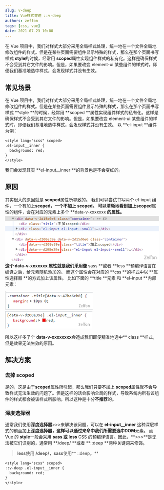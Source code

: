 ```yaml
---
slug: v-deep
title: Vue样式穿透 ::v-deep
authors: zeffon
tags: [css, vue]
date: 2021-07-23 10:00
---
```


在 Vue 项目中，我们对样式大部分采用全局样式处理，统一地在一个文件全局地修改组件的样式。但是在某些页面需要组件显示特殊的样式，那么在那个页面书写样式 **style**的时候，经常用 **scoped**属性实现组件样式的私有化。这样是确保样式不会受到其它文件的影响。但是，如果要改变 element-ui 某些组件的样式时，即便我们基准地选中样式，会发现样式并没有生效。

<!--truncate-->

## 常见场景

在 Vue 项目中，我们对样式大部分采用全局样式处理，统一地在一个文件全局地修改组件的样式。但是在某些页面需要组件显示特殊的样式，那么在那个页面书写样式 **style **的时候，经常用 **scoped **属性实现组件样式的私有化。这样是确保样式不会受到其它文件的影响。但是，如果要改变 element-ui 某些组件的样式时，即便我们基准地选中样式，会发现样式并没有生效。
以 **el-input **组件为例：

```vue
<style lang="scss" scoped>
.el-input__inner {
  background: red;
}
</style>
```

我们会发现其实 **el-input\_\_inner **的背景色是不会变红的。
​

## 原因

其实很大的原因就是 **scoped**属性所导致的。
我们可以尝试书写两个 el-input 组件，一个有加上**scoped，**一个不加上 **scoped。**
可以清晰地看到加上**scoped**属性的组件，会在对应的元素上多个 **data-v-xxxxxxx **的属性。
![image.png](./img/07-23-01.png)
这个 **data-v-xxxxxxx** 属性就是我们采用像** sass **或者 **less **预编译语言在编译之后，给元素随机添加的。
而这个属性会在对应的 **css **的样式中以 **属性选择器 **的方式加上该属性。
比如下面的 **title **元素 和 **el-input **内部元素：

![image.png](./img/07-23-02.png) ![image.png](./img/07-23-03.png)

所以这样多了个 **data-v-xxxxxxxx**会造成我们即便精准地选中** class **样式，但是效果无法生效的原因。
​

## 解决方案

### 去掉 scoped

是的，这是由于**scoped**属性所引起，那么我们只要不加上 **scoped**属性就不会导致样式无法生效的问题了。但是这样的话会影响全局的样式，导致系统内所有该组件的样式都会被该样式所影响。所以这种是十分**不推荐**的。

### 深度选择器

通常我们使用**深度选择器**>>>来解决该问题，可以在 **el-input\_\_inner** 这种深层样式的前面加上**深度选择器，**这样可以通过来命中我们所需要选中**DOM**元素。
而 Vue 的 **style**一般会采用 **sass 或 less** CSS 的预编译语言。因此，**>>>**是无法被它们识别的，通常用 **/deep/ **或者 **::deep **两种关键词来修饰。

> **less**使用 **/deep/，sass**使用** ::deep。**

```vue
<style lang="scss" scoped>
::v-deep .el-input__inner {
  background: red;
}
</style>
```
